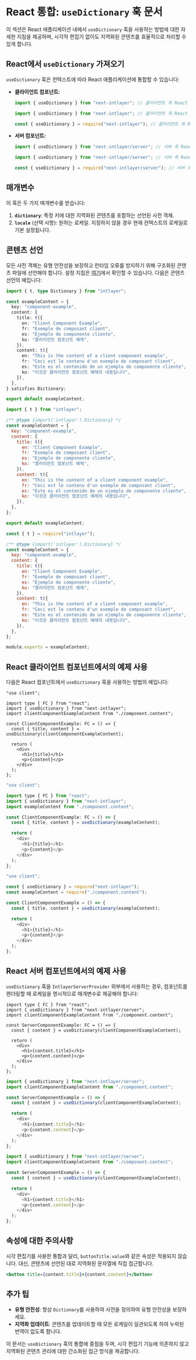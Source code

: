 # React 통합: `useDictionary` 훅 문서

이 섹션은 React 애플리케이션 내에서 `useDictionary` 훅을 사용하는 방법에 대한 자세한 지침을 제공하며, 시각적 편집기 없이도 지역화된 콘텐츠를 효율적으로 처리할 수 있게 합니다.

## React에서 `useDictionary` 가져오기

`useDictionary` 훅은 컨텍스트에 따라 React 애플리케이션에 통합할 수 있습니다:

- **클라이언트 컴포넌트:**

  ```typescript codeFormat="typescript"
  import { useDictionary } from "next-intlayer"; // 클라이언트 측 React 컴포넌트에서 사용
  ```

  ```javascript codeFormat="esm"
  import { useDictionary } from "next-intlayer"; // 클라이언트 측 React 컴포넌트에서 사용
  ```

  ```javascript codeFormat="commonjs"
  const { useDictionary } = require("next-intlayer"); // 클라이언트 측 React 컴포넌트에서 사용
  ```

- **서버 컴포넌트:**

  ```typescript codeFormat="typescript"
  import { useDictionary } from "next-intlayer/server"; // 서버 측 React 컴포넌트에서 사용
  ```

  ```javascript codeFormat="esm"
  import { useDictionary } from "next-intlayer/server"; // 서버 측 React 컴포넌트에서 사용
  ```

  ```javascript codeFormat="commonjs"
  const { useDictionary } = require("next-intlayer/server"); // 서버 측 React 컴포넌트에서 사용
  ```

## 매개변수

이 훅은 두 가지 매개변수를 받습니다:

1. **`dictionary`**: 특정 키에 대한 지역화된 콘텐츠를 포함하는 선언된 사전 객체.
2. **`locale`** (선택 사항): 원하는 로케일. 지정하지 않을 경우 현재 컨텍스트의 로케일로 기본 설정됩니다.

## 콘텐츠 선언

모든 사전 객체는 유형 안전성을 보장하고 런타임 오류를 방지하기 위해 구조화된 콘텐츠 파일에 선언해야 합니다. 설정 지침은 [여기](https://github.com/aymericzip/intlayer/blob/main/docs/ko/dictionary/get_started.md)에서 확인할 수 있습니다. 다음은 콘텐츠 선언의 예입니다:

```typescript fileName="component.content.ts" codeFormat="typescript"
import { t, type Dictionary } from "intlayer";

const exampleContent = {
  key: "component-example",
  content: {
    title: t({
      en: "Client Component Example",
      fr: "Exemple de composant client",
      es: "Ejemplo de componente cliente",
      ko: "클라이언트 컴포넌트 예제",
    }),
    content: t({
      en: "This is the content of a client component example",
      fr: "Ceci est le contenu d'un exemple de composant client",
      es: "Este es el contenido de un ejemplo de componente cliente",
      ko: "이것은 클라이언트 컴포넌트 예제의 내용입니다",
    }),
  },
} satisfies Dictionary;

export default exampleContent;
```

```javascript fileName="component.content.mjs" codeFormat="esm"
import { t } from "intlayer";

/** @type {import('intlayer').Dictionary} */
const exampleContent = {
  key: "component-example",
  content: {
    title: t({
      en: "Client Component Example",
      fr: "Exemple de composant client",
      es: "Ejemplo de componente cliente",
      ko: "클라이언트 컴포넌트 예제",
    }),
    content: t({
      en: "This is the content of a client component example",
      fr: "Ceci est le contenu d'un exemple de composant client",
      es: "Este es el contenido de un ejemplo de componente cliente",
      ko: "이것은 클라이언트 컴포넌트 예제의 내용입니다",
    }),
  },
};

export default exampleContent;
```

```javascript fileName="component.content.cjs" codeFormat="commonjs"
const { t } = require("intlayer");

/** @type {import('intlayer').Dictionary} */
const exampleContent = {
  key: "component-example",
  content: {
    title: t({
      en: "Client Component Example",
      fr: "Exemple de composant client",
      es: "Ejemplo de componente cliente",
      ko: "클라이언트 컴포넌트 예제",
    }),
    content: t({
      en: "This is the content of a client component example",
      fr: "Ceci est le contenu d'un exemple de composant client",
      es: "Este es el contenido de un ejemplo de componente cliente",
      ko: "이것은 클라이언트 컴포넌트 예제의 내용입니다",
    }),
  },
};

module.exports = exampleContent;
```

## React 클라이언트 컴포넌트에서의 예제 사용

다음은 React 컴포넌트에서 `useDictionary` 훅을 사용하는 방법의 예입니다:

```tsx fileName="ClientComponentExample.tsx" codeFormat="typescript"
"use client";

import type { FC } from "react";
import { useDictionary } from "next-intlayer";
import clientComponentExampleContent from "./component.content";

const ClientComponentExample: FC = () => {
  const { title, content } = useDictionary(clientComponentExampleContent);

  return (
    <div>
      <h1>{title}</h1>
      <p>{content}</p>
    </div>
  );
};
```

```javascript fileName="ClientComponentExample.mjs" codeFormat="esm"
"use client";

import type { FC } from "react";
import { useDictionary } from "next-intlayer";
import exampleContent from "./component.content";

const ClientComponentExample: FC = () => {
  const { title, content } = useDictionary(exampleContent);

  return (
    <div>
      <h1>{title}</h1>
      <p>{content}</p>
    </div>
  );
};
```

```javascript fileName="ClientComponentExample.cjs" codeFormat="commonjs"
"use client";

const { useDictionary } = require("next-intlayer");
const exampleContent = require("./component.content");

const ClientComponentExample = () => {
  const { title, content } = useDictionary(exampleContent);

  return (
    <div>
      <h1>{title}</h1>
      <p>{content}</p>
    </div>
  );
};
```

## React 서버 컴포넌트에서의 예제 사용

`useDictionary` 훅을 `IntlayerServerProvider` 외부에서 사용하는 경우, 컴포넌트를 렌더링할 때 로케일을 명시적으로 매개변수로 제공해야 합니다:

```tsx fileName="ServerComponentExample.tsx" codeFormat="typescript"
import type { FC } from "react";
import { useDictionary } from "next-intlayer/server";
import clientComponentExampleContent from "./component.content";

const ServerComponentExample: FC = () => {
  const { content } = useDictionary(clientComponentExampleContent);

  return (
    <div>
      <h1>{content.title}</h1>
      <p>{content.content}</p>
    </div>
  );
};
```

```javascript fileName="ServerComponentExample.mjs" codeFormat="esm"
import { useDictionary } from "next-intlayer/server";
import clientComponentExampleContent from "./component.content";

const ServerComponentExample = () => {
  const { content } = useDictionary(clientComponentExampleContent);

  return (
    <div>
      <h1>{content.title}</h1>
      <p>{content.content}</p>
    </div>
  );
};
```

```javascript fileName="ServerComponentExample.cjs" codeFormat="commonjs"
import { useDictionary } from "next-intlayer/server";
import clientComponentExampleContent from "./component.content";

const ServerComponentExample = () => {
  const { content } = useDictionary(clientComponentExampleContent);

  return (
    <div>
      <h1>{content.title}</h1>
      <p>{content.content}</p>
    </div>
  );
};
```

## 속성에 대한 주의사항

시각 편집기를 사용한 통합과 달리, `buttonTitle.value`와 같은 속성은 적용되지 않습니다. 대신, 콘텐츠에 선언된 대로 지역화된 문자열에 직접 접근합니다.

```jsx
<button title={content.title}>{content.content}</button>
```

## 추가 팁

- **유형 안전성**: 항상 `Dictionary`를 사용하여 사전을 정의하여 유형 안전성을 보장하세요.
- **지역화 업데이트**: 콘텐츠를 업데이트할 때 모든 로케일이 일관되도록 하여 누락된 번역이 없도록 합니다.

이 문서는 `useDictionary` 훅의 통합에 중점을 두며, 시각 편집기 기능에 의존하지 않고 지역화된 콘텐츠 관리에 대한 간소화된 접근 방식을 제공합니다.
